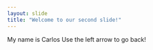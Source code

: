 ```yaml
---
layout: slide
title: "Welcome to our second slide!"
---
```

My name is Carlos
Use the left arrow to go back!

